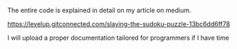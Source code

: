 The entire code is explained in detail on my article on medium.

https://levelup.gitconnected.com/slaying-the-sudoku-puzzle-13bc6dd6ff78

I will upload a proper documentation tailored for programmers if I have time
